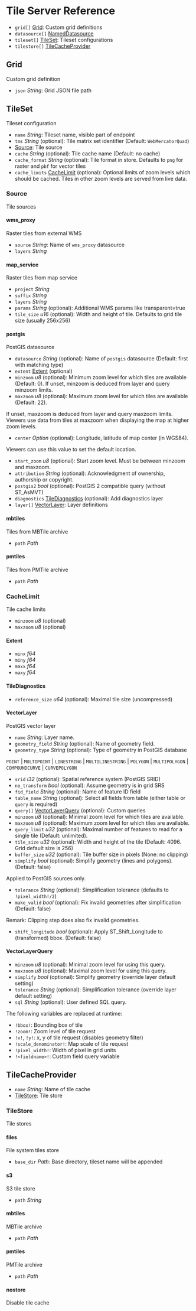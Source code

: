 # Tile Server Reference

* `grid[]` [Grid](#grid): Custom grid definitions
* `datasource[]` [NamedDatasource](#nameddatasource)
* `tileset[]` [TileSet](#tileset): Tileset configurations
* `tilestore[]` [TileCacheProvider](#tilecacheprovider)

## Grid

Custom grid definition
* `json` *String*: Grid JSON file path

## TileSet

Tileset configuration
* `name` *String*: Tileset name, visible part of endpoint
* `tms` *String* (optional): Tile matrix set identifier (Default: `WebMercatorQuad`)
* [Source](#source): Tile source
* `cache` *String* (optional): Tile cache name (Default: no cache)
* `cache_format` *String* (optional): Tile format in store. Defaults to `png` for raster and `pbf` for vector tiles
* `cache_limits` [CacheLimit](#cachelimit) (optional): Optional limits of zoom levels which should be cached. Tiles in other zoom levels are served from live data.

### Source

Tile sources

#### wms_proxy

Raster tiles from external WMS
* `source` *String*: Name of `wms_proxy` datasource
* `layers` *String*

#### map_service

Raster tiles from map service
* `project` *String*
* `suffix` *String*
* `layers` *String*
* `params` *String* (optional): Additional WMS params like transparent=true
* `tile_size` *u16* (optional): Width and height of tile. Defaults to grid tile size (usually 256x256)

#### postgis

PostGIS datasource
* `datasource` *String* (optional): Name of `postgis` datasource (Default: first with matching type)
* `extent` [Extent](#extent) (optional)
* `minzoom` *u8* (optional): Minimum zoom level for which tiles are available (Default: 0). If unset, minzoom is deduced from layer and query minzoom limits.
* `maxzoom` *u8* (optional): Maximum zoom level for which tiles are available (Default: 22).

If unset, maxzoom is deduced from layer and query maxzoom limits.
Viewers use data from tiles at maxzoom when displaying the map at higher zoom levels.
* `center` *Option* (optional): Longitude, latitude of map center (in WGS84).

Viewers can use this value to set the default location.
* `start_zoom` *u8* (optional): Start zoom level. Must be between minzoom and maxzoom.
* `attribution` *String* (optional): Acknowledgment of ownership, authorship or copyright.
* `postgis2` *bool* (optional): PostGIS 2 compatible query (without ST_AsMVT)
* `diagnostics` [TileDiagnostics](#tilediagnostics) (optional): Add diagnostics layer
* `layer[]` [VectorLayer](#vectorlayer): Layer definitions

#### mbtiles

Tiles from MBTile archive
* `path` *Path*

#### pmtiles

Tiles from PMTile archive
* `path` *Path*

### CacheLimit

Tile cache limits
* `minzoom` *u8* (optional)
* `maxzoom` *u8* (optional)

#### Extent

* `minx` *f64*
* `miny` *f64*
* `maxx` *f64*
* `maxy` *f64*

#### TileDiagnostics

* `reference_size` *u64* (optional): Maximal tile size (uncompressed)

#### VectorLayer

PostGIS vector layer
* `name` *String*: Layer name.
* `geometry_field` *String* (optional): Name of geometry field.
* `geometry_type` *String* (optional): Type of geometry in PostGIS database

`POINT` | `MULTIPOINT` | `LINESTRING` | `MULTILINESTRING` | `POLYGON` | `MULTIPOLYGON` | `COMPOUNDCURVE` | `CURVEPOLYGON`
* `srid` *i32* (optional): Spatial reference system (PostGIS SRID)
* `no_transform` *bool* (optional): Assume geometry is in grid SRS
* `fid_field` *String* (optional): Name of feature ID field
* `table_name` *String* (optional): Select all fields from table (either table or `query` is required)
* `query[]` [VectorLayerQuery](#vectorlayerquery) (optional): Custom queries
* `minzoom` *u8* (optional): Minimal zoom level for which tiles are available.
* `maxzoom` *u8* (optional): Maximum zoom level for which tiles are available.
* `query_limit` *u32* (optional): Maximal number of features to read for a single tile (Default: unlimited).
* `tile_size` *u32* (optional): Width and height of the tile (Default: 4096. Grid default size is 256)
* `buffer_size` *u32* (optional): Tile buffer size in pixels (None: no clipping)
* `simplify` *bool* (optional): Simplify geometry (lines and polygons). (Default: false)

Applied to PostGIS sources only.
* `tolerance` *String* (optional): Simplification tolerance (defaults to `!pixel_width!/2`)
* `make_valid` *bool* (optional): Fix invalid geometries after simplification (Default: false)

Remark: Clipping step does also fix invalid geometries.
* `shift_longitude` *bool* (optional): Apply ST_Shift_Longitude to (transformed) bbox. (Default: false)

#### VectorLayerQuery

* `minzoom` *u8* (optional): Minimal zoom level for using this query.
* `maxzoom` *u8* (optional): Maximal zoom level for using this query.
* `simplify` *bool* (optional): Simplify geometry (override layer default setting)
* `tolerance` *String* (optional): Simplification tolerance (override layer default setting)
* `sql` *String* (optional): User defined SQL query.

The following variables are replaced at runtime:
* `!bbox!`: Bounding box of tile
* `!zoom!`: Zoom level of tile request
* `!x!`, `!y!`: x, y of tile request (disables geometry filter)
* `!scale_denominator!`: Map scale of tile request
* `!pixel_width!`: Width of pixel in grid units
* `!<fieldname>!`: Custom field query variable

## TileCacheProvider

* `name` *String*: Name of tile cache
* [TileStore](#tilestore): Tile store

### TileStore

Tile stores

#### files

File system tiles store
* `base_dir` *Path*: Base directory, tileset name will be appended

#### s3

S3 tile store
* `path` *String*

#### mbtiles

MBTile archive
* `path` *Path*

#### pmtiles

PMTile archive
* `path` *Path*

#### nostore

Disable tile cache
